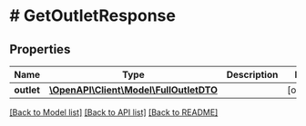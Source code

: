 # # GetOutletResponse

## Properties

Name | Type | Description | Notes
------------ | ------------- | ------------- | -------------
**outlet** | [**\OpenAPI\Client\Model\FullOutletDTO**](FullOutletDTO.md) |  | [optional]

[[Back to Model list]](../../README.md#models) [[Back to API list]](../../README.md#endpoints) [[Back to README]](../../README.md)
